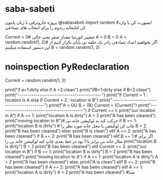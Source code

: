# saba-sabeti
پروژه جاروبرقی با زبان پایتون
@sabasabeti
import random #ایمپورت کن یا وارد کن کتابخانه رندوم را برای انتخاب های تصادفی


Current = 0#  متغییر کورنتبا مقدار صفر یعنی خالی
A = 0
B = 0
A = random.randint(1, 2)# اگر بخواهیم اعداد تصادفی رادر یک حلقه بی پایان تکرار کنیم از این دستور استفاده میکینم
B = random.randint(1, 2)
# noinspection PyRedeclaration
Current = random.randint(1, 2)

print("if a=1:dirty else if A =2:clean")
print("ifB=1:dirty else if B=2:clean")
print("-------------------------------------------")
print("if Current = 1 : location is A else if Current = 2 : location is B")
print("-------------------------------------------")
print(f"A = {A} B = {B} Current = {Current}")
print("-------------------------------------------")
if Current == 1:
    print("our location in A")
    if A == 1:
        print("location A is dirty")
        A = 2
        print("A has been cleaned")
        print("moving location to B")# حرکت کند به لوکیشن خانه بی
        if B == 1:
            print("location B is dirty")  # چاپ کن لوکیشن یا محل خانه مورد نظر را
            B = 2
            print("B has been cleaned")
        else:
            print("B is clean")
    elif A == 2:
        print("A has been cleaned")
        if B == 2:
            print("B has been cleaned")
        elif B == 1:# اگر برای مثال خانه بی برابر با 1 بود در خط بعدی چاپ کند لوکیشن خانه بی را
            print("location B is dirty")
            B = 2
            print("B has been cleaned")
elif Current == 2:
    print("our location in B")
    if B == 1:
        print("location B is dirty")
        B = 2
        print("B has been cleaned")
        print("moving location to A")
        if A == 1:
            print("location A is dirty")
            A = 2
            print("A has been cleaned")
        else:
            print("A is clean")
    elif B == 2:
        print("B has been cleaned")
        if A == 2:
            print("A has been cleaned")
        elif A == 1:
            print("location A is dirty")
            A = 2
            print("A has been cleaned")
#صبا 

